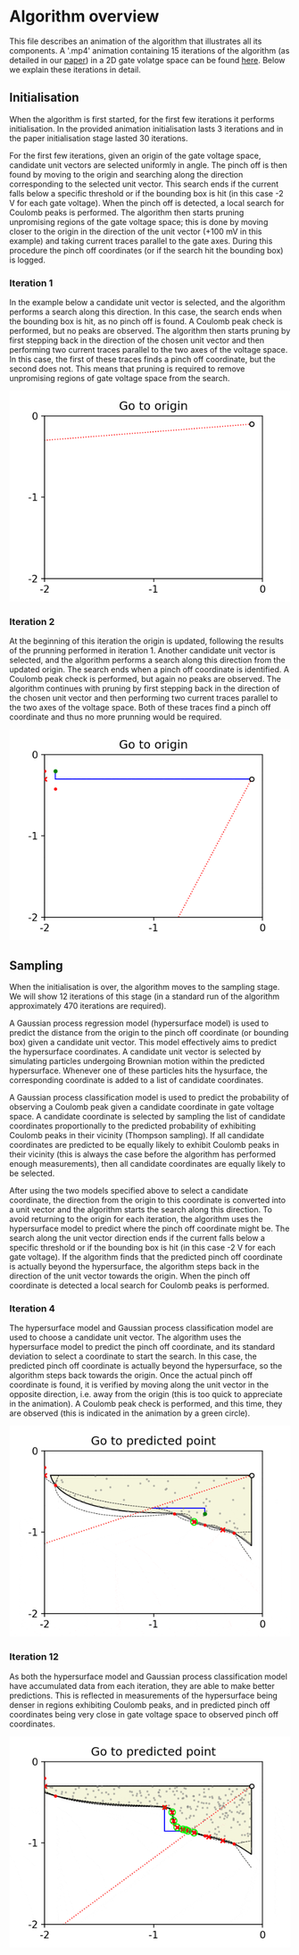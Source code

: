 # Algorithm overview
This file describes an animation of the algorithm that illustrates all its components. A '.mp4' animation containing 15 iterations of the algorithm (as detailed in our [paper](https://arxiv.org/abs/2001.02589)) in a 2D gate volatge space can be found [here](movie.mp4). Below we explain these iterations in detail.

## Initialisation
When the algorithm is first started, for the first few iterations it performs initialisation. In the provided animation initialisation lasts 3 iterations and in the paper initialisation stage lasted 30 iterations.

For the first few iterations, given an origin of the gate voltage space, candidate unit vectors are selected uniformly in angle. The pinch off is then found by moving to the origin and searching along the direction corresponding to the selected unit vector. This search ends if the current falls below a specific threshold or if the bounding box is hit (in this case -2 V for each gate voltage). When the pinch off is detected, a local search for Coulomb peaks is performed. The algorithm then starts pruning unpromising regions of the gate voltage space; this is done by moving closer to the origin in the direction of the unit vector (+100 mV in this example) and taking current traces parallel to the gate axes. During this procedure the pinch off coordinates (or if the search hit the bounding box) is logged.
### Iteration 1
In the example below a candidate unit vector is selected, and the algorithm performs a search along this direction. In this case, the search ends when the bounding box is hit, as no pinch off is found. A Coulomb peak check is performed, but no peaks are observed. The algorithm then starts pruning by first stepping back in the direction of the chosen unit vector and then performing two current traces parallel to the two axes of the voltage space. In this case, the first of these traces finds a pinch off coordinate, but the second does not. This means that pruning is required to remove unpromising regions of gate voltage space from the search. 

![](iteration1.gif)

### Iteration 2
At the beginning of this iteration the origin is updated, following the results of the prunning performed in iteration 1. Another candidate unit vector is selected, and the algorithm performs a search along this direction from the updated origin. The search ends when a pinch off coordinate is identified. A Coulomb peak check is performed, but again no peaks are observed. The algorithm continues with pruning by first stepping back in the direction of the chosen unit vector and then performing two current traces parallel to the two axes of the voltage space. Both of these traces find a pinch off coordinate and thus no more prunning would be required.

![](iteration2.gif)

## Sampling
When the initialisation is over, the algorithm moves to the sampling stage. We will show 12 iterations of this stage (in a standard run of the algorithm approximately 470 iterations are required).

A Gaussian process regression model (hypersurface model) is used to predict the distance from the origin to the pinch off coordinate (or bounding box) given a candidate unit vector. This model effectively aims to predict the hypersurface coordinates. A candidate unit vector is selected by simulating particles undergoing Brownian motion within the predicted hypersurface. Whenever one of these particles hits the hysurface, the corresponding coordinate is added to a list of candidate coordinates.

A Gaussian process classification model is used to predict the probability of observing a Coulomb peak given a candidate coordinate in gate voltage space. A candidate coordinate is selected by sampling the list of candidate coordinates proportionally to the predicted probability of exhibiting Coulomb peaks in their vicinity (Thompson sampling). If all candidate coordinates are predicted to be equally likely to exhibit Coulomb peaks in their vicinity (this is always the case before the algorithm has performed enough measurements), then all candidate coordinates are equally likely to be selected.

After using the two models specified above to select a candidate coordinate, the direction from the origin to this coordinate is converted into a unit vector and the algorithm starts the search along this direction. To avoid returning to the origin for each iteration, the algorithm uses the hypersurface model to predict where the pinch off coordinate might be. The search along the unit vector direction ends if the current falls below a specific threshold or if the bounding box is hit (in this case -2 V for each gate voltage). If the algorithm finds that the predicted pinch off coordinate is actually beyond the hypersurface, the algorithm steps back in the direction of the unit vector towards the origin. When the pinch off coordinate is detected a local search for Coulomb peaks is performed. 

### Iteration 4
The hypersurface model and Gaussian process classification model are used to choose a candidate unit vector. The algorithm uses the hypersurface model to predict the pinch off coordinate, and its standard deviation to select a coordinate to start the search. In this case, the predicted pinch off coordinate is actually beyond the hypersurface, so the algorithm steps back towards the origin. Once the actual pinch off coordinate is found, it is verified by moving along the unit vector in the opposite direction, i.e. away from the origin (this is too quick to appreciate in the animation). A Coulomb peak check is performed, and this time, they are observed (this is indicated in the animation by a green circle).

![](iteration4.gif)

### Iteration 12
As both the hypersurface model and Gaussian process classification model have accumulated data from each iteration, they are able to make better predictions. This is reflected in measurements of the hypersurface being denser in regions exhibiting Coulomb peaks, and in predicted pinch off coordinates being very close in gate voltage space to observed pinch off coordinates. 

![](iteration12.gif)
